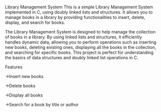 Library Management System
This is a simple Library Management System implemented in C, using doubly linked lists and structures. It allows you to manage books in a library by providing functionalities to insert, delete, display, and search for books.

The Library Management System is designed to help manage the collection of books in a library. By using linked lists and structures, it efficiently handles dynamic data, allowing you to perform operations such as inserting new books, deleting existing ones, displaying all the books in the collection, and searching for specific books. This project is perfect for understanding the basics of data structures and doubly linked list operations in C.

Features


->Insert new books

->Delete books

->Display all books

->Search for a book by title or author
